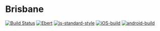 # Brisbane
[![Build Status](https://travis-ci.org/project-australia/Brisbane.svg?branch=master)](https://travis-ci.org/project-australia/Brisbane)
[![Ebert](https://ebertapp.io/github/project-australia/Brisbane.svg)](https://ebertapp.io/github/project-australia/Brisbane)
[![js-standard-style](https://img.shields.io/badge/code%20style-standard-brightgreen.svg)](http://standardjs.com)
[![iOS-build](https://build.appcenter.ms/v0.1/apps/240451e5-e7b0-44ee-a1a3-fb78dbce7a07/branches/master/badge)](https://appcenter.ms)
[![android-build](https://build.appcenter.ms/v0.1/apps/e75e3886-ffbc-4e00-9c3d-01eab27d8d44/branches/master/badge)](https://appcenter.ms)
